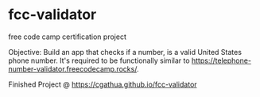 # fcc-validator
 free code camp certification project

 Objective: Build an app that checks if a number, is a valid United States phone number. It's required to be functionally similar to https://telephone-number-validator.freecodecamp.rocks/.


 Finished Project @  https://cgathua.github.io/fcc-validator

